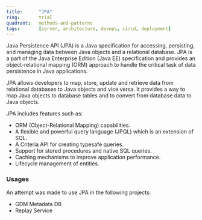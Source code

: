 ```yaml
---
title:      "JPA"
ring:       trial
quadrant:   methods-and-patterns
tags:       [server, architecture, devops, ci/cd, deployment]
---
```


Java Persistence API (JPA) is a Java specification for accessing, persisting, and managing data between Java objects and a relational database. JPA is a part of the Java Enterprise Edition (Java EE) specification and provides an object-relational mapping (ORM) approach to handle the critical task of data persistence in Java applications.

JPA allows developers to map, store, update and retrieve data from relational databases to Java objects and vice versa. It provides a way to map Java objects to database tables and to convert from database data to Java objects.

JPA includes features such as:

- ORM (Object-Relational Mapping) capabilities.
- A flexible and powerful query language (JPQL) which is an extension of SQL.
- A Criteria API for creating typesafe queries.
- Support for stored procedures and native SQL queries.
- Caching mechanisms to improve application performance.
- Lifecycle management of entities.

### Usages
An attempt was made to use JPA in the following projects:
- GDM Metadata DB
- Replay Service